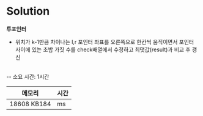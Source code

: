 # Solution

**투포인터**
- 위치가 k-1만큼 차이나는 l,r 포인터 좌표를 오른쪽으로 한칸씩 움직이면서 포인터 사이에 있는 초밥 가짓 수를 check배열에서 수정하고 최댓값(result)과 비교 후 갱신

</br>
-- 소요 시간: 1시간

|메모리|시간|
|---|---|
|18608 KB184| ms|
